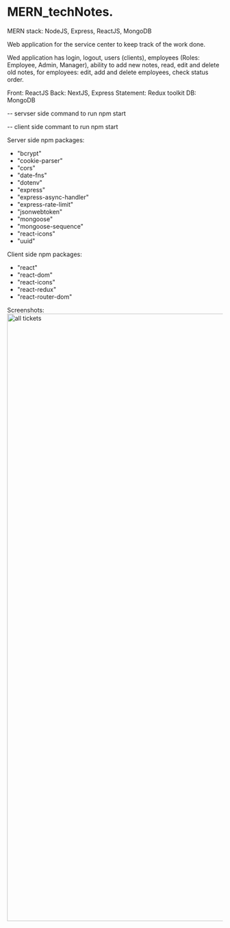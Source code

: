 # MERN_techNotes.
MERN stack: NodeJS, Express, ReactJS, MongoDB


Web application for the service center to keep track of the work done.

Wed application has login, logout, users (clients),
employees (Roles: Employee, Admin, Manager), 
ability to add new notes, read, edit and delete old notes, for employees:
edit, add and delete employees, check status order.

Front: ReactJS
Back: NextJS, Express
Statement: Redux toolkit
DB: MongoDB


-- servser side command to run npm start

-- client side commant to run npm start


Server side npm packages:
   - "bcrypt"
   - "cookie-parser"
   - "cors"
   - "date-fns"
   - "dotenv"
   - "express"
   - "express-async-handler"
   - "express-rate-limit"
   - "jsonwebtoken"
   - "mongoose"
   - "mongoose-sequence"
   - "react-icons"
   - "uuid"
   
   
Client side npm packages:
   - "react"
   - "react-dom"
   - "react-icons"
   - "react-redux"
   - "react-router-dom"
   
   Screenshots: 
   <img width="1415" alt="all tickets" src="https://user-images.githubusercontent.com/117219185/200185047-fd38325c-7c87-4645-aeb5-09ef58e0ee59.png">

   

